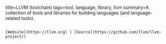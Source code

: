 title=LLVM (toolchain)
tags=tool, language, library, llvm
summary=A collection of tools and libraries for building languages (and language-related tools).
~~~~~~

[Website](https://llvm.org) | [Source](https://github.com/llvm/llvm-project/)



